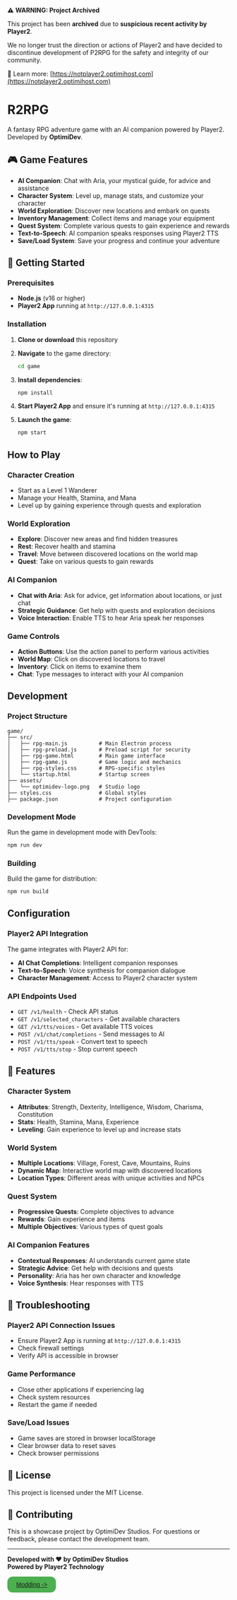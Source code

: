 ⚠️ **WARNING: Project Archived**

This project has been **archived** due to **suspicious recent activity by Player2**.

We no longer trust the direction or actions of Player2 and have decided to discontinue development of P2RPG for the safety and integrity of our community.

🔗 Learn more: [https://notplayer2.optimihost.com](https://notplayer2.optimihost.com)

# R2RPG

A fantasy RPG adventure game with an AI companion powered by Player2. Developed by **OptimiDev**.

## 🎮 Game Features

- **AI Companion**: Chat with Aria, your mystical guide, for advice and assistance
- **Character System**: Level up, manage stats, and customize your character
- **World Exploration**: Discover new locations and embark on quests
- **Inventory Management**: Collect items and manage your equipment
- **Quest System**: Complete various quests to gain experience and rewards
- **Text-to-Speech**: AI companion speaks responses using Player2 TTS
- **Save/Load System**: Save your progress and continue your adventure

## 🚀 Getting Started

### Prerequisites

- **Node.js** (v16 or higher)
- **Player2 App** running at `http://127.0.0.1:4315`

### Installation

1. **Clone or download** this repository
2. **Navigate** to the game directory:
   ```bash
   cd game
   ```

3. **Install dependencies**:
   ```bash
   npm install
   ```

4. **Start Player2 App** and ensure it's running at `http://127.0.0.1:4315`

5. **Launch the game**:
   ```bash
   npm start
   ```

## How to Play

### Character Creation
- Start as a Level 1 Wanderer
- Manage your Health, Stamina, and Mana
- Level up by gaining experience through quests and exploration

### World Exploration
- **Explore**: Discover new areas and find hidden treasures
- **Rest**: Recover health and stamina
- **Travel**: Move between discovered locations on the world map
- **Quest**: Take on various quests to gain rewards

### AI Companion
- **Chat with Aria**: Ask for advice, get information about locations, or just chat
- **Strategic Guidance**: Get help with quests and exploration decisions
- **Voice Interaction**: Enable TTS to hear Aria speak her responses

### Game Controls
- **Action Buttons**: Use the action panel to perform various activities
- **World Map**: Click on discovered locations to travel
- **Inventory**: Click on items to examine them
- **Chat**: Type messages to interact with your AI companion

## Development

### Project Structure
```
game/
├── src/
│   ├── rpg-main.js          # Main Electron process
│   ├── rpg-preload.js       # Preload script for security
│   ├── rpg-game.html        # Main game interface
│   ├── rpg-game.js          # Game logic and mechanics
│   ├── rpg-styles.css       # RPG-specific styles
│   └── startup.html         # Startup screen
├── assets/
│   └── optimidev-logo.png   # Studio logo
├── styles.css               # Global styles
├── package.json             # Project configuration
```

### Development Mode
Run the game in development mode with DevTools:
```bash
npm run dev
```

### Building
Build the game for distribution:
```bash
npm run build
```

## Configuration

### Player2 API Integration
The game integrates with Player2 API for:
- **AI Chat Completions**: Intelligent companion responses
- **Text-to-Speech**: Voice synthesis for companion dialogue
- **Character Management**: Access to Player2 character system

### API Endpoints Used
- `GET /v1/health` - Check API status
- `GET /v1/selected_characters` - Get available characters
- `GET /v1/tts/voices` - Get available TTS voices
- `POST /v1/chat/completions` - Send messages to AI
- `POST /v1/tts/speak` - Convert text to speech
- `POST /v1/tts/stop` - Stop current speech

## 🎨 Features

### Character System
- **Attributes**: Strength, Dexterity, Intelligence, Wisdom, Charisma, Constitution
- **Stats**: Health, Stamina, Mana, Experience
- **Leveling**: Gain experience to level up and increase stats

### World System
- **Multiple Locations**: Village, Forest, Cave, Mountains, Ruins
- **Dynamic Map**: Interactive world map with discovered locations
- **Location Types**: Different areas with unique activities and NPCs

### Quest System
- **Progressive Quests**: Complete objectives to advance
- **Rewards**: Gain experience and items
- **Multiple Objectives**: Various types of quest goals

### AI Companion Features
- **Contextual Responses**: AI understands current game state
- **Strategic Advice**: Get help with decisions and quests
- **Personality**: Aria has her own character and knowledge
- **Voice Synthesis**: Hear responses with TTS

## 🐛 Troubleshooting

### Player2 API Connection Issues
- Ensure Player2 App is running at `http://127.0.0.1:4315`
- Check firewall settings
- Verify API is accessible in browser

### Game Performance
- Close other applications if experiencing lag
- Check system resources
- Restart the game if needed

### Save/Load Issues
- Game saves are stored in browser localStorage
- Clear browser data to reset saves
- Check browser permissions

## 📝 License

This project is licensed under the MIT License.

## 🤝 Contributing

This is a showcase project by OptimiDev Studios. For questions or feedback, please contact the development team.

---

**Developed with ❤️ by OptimiDev Studios**  
**Powered by Player2 Technology** 
<div style="
  display: inline-block;
  padding: 10px 20px;
  background-color: #4CAF50;
  color: white;
  border-radius: 12px;
  cursor: pointer;
  text-align: center;
  font-family: sans-serif;
">
   <a href="/docs/API.md">Modding -></a>
</div>
